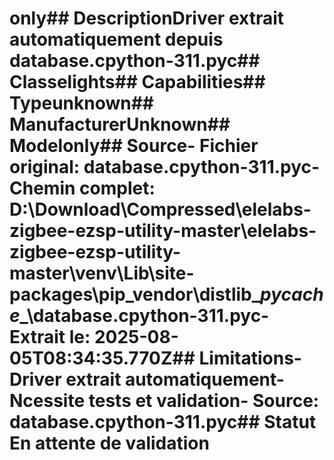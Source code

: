 # only##  DescriptionDriver extrait automatiquement depuis database.cpython-311.pyc##  Classelights##  Capabilities##  Typeunknown##  ManufacturerUnknown##  Modelonly##  Source- **Fichier original**: database.cpython-311.pyc- **Chemin complet**: D:\Download\Compressed\elelabs-zigbee-ezsp-utility-master\elelabs-zigbee-ezsp-utility-master\venv\Lib\site-packages\pip\_vendor\distlib\__pycache__\database.cpython-311.pyc- **Extrait le**: 2025-08-05T08:34:35.770Z##  Limitations- Driver extrait automatiquement- Ncessite tests et validation- Source: database.cpython-311.pyc##  Statut En attente de validation